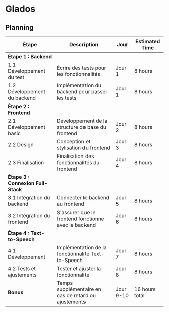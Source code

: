 # Glados

## Planning

| Étape                         | Description                                    | Jour       | Estimated Time       |
|-------------------------------|------------------------------------------------|------------|----------------------|
| **Étape 1 : Backend**         |                                                |            |                      |
| 1.1 Développement du test     | Écrire des tests pour les fonctionnalités      | Jour 1     | 8 hours              |
| 1.2 Développement du backend  | Implémentation du backend pour passer les tests| Jour 1     | 8 hours              |
| **Étape 2 : Frontend**        |                                                |            |                      |
| 2.1 Développement basic       | Développement de la structure de base du frontend | Jour 2 | 8 hours              |
| 2.2 Design                    | Conception et stylisation du frontend          | Jour 3     | 8 hours              |
| 2.3 Finalisation              | Finalisation des fonctionnalités du frontend   | Jour 4     | 8 hours              |
| **Étape 3 : Connexion Full-Stack** |                                            |            |                      |
| 3.1 Intégration du backend    | Connecter le backend au frontend               | Jour 5     | 8 hours              |
| 3.2 Intégration du frontend   | S'assurer que le frontend fonctionne avec le backend | Jour 6 | 8 hours              |
| **Étape 4 : Text-to-Speech**  |                                                |            |                      |
| 4.1 Développement             | Implémentation de la fonctionnalité Text-to-Speech | Jour 7 | 8 hours              |
| 4.2 Tests et ajustements      | Tester et ajuster la fonctionnalité            | Jour 8     | 8 hours              |
| **Bonus**                     | Temps supplémentaire en cas de retard ou ajustements | Jour 9-10 | 16 hours total |
